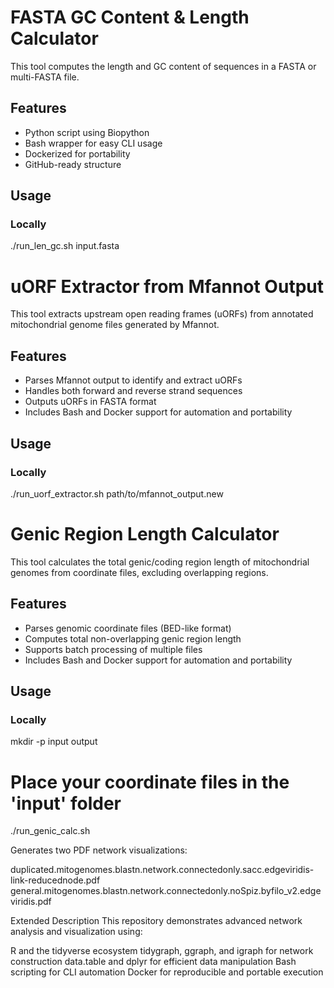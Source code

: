 # FASTA GC Content & Length Calculator

This tool computes the length and GC content of sequences in a FASTA or multi-FASTA file.

## Features

- Python script using Biopython
- Bash wrapper for easy CLI usage
- Dockerized for portability
- GitHub-ready structure

## Usage

### Locally


./run_len_gc.sh input.fasta

# uORF Extractor from Mfannot Output

This tool extracts upstream open reading frames (uORFs) from annotated mitochondrial genome files generated by Mfannot.

## Features

- Parses Mfannot output to identify and extract uORFs
- Handles both forward and reverse strand sequences
- Outputs uORFs in FASTA format
- Includes Bash and Docker support for automation and portability

## Usage

### Locally


./run_uorf_extractor.sh path/to/mfannot_output.new

# Genic Region Length Calculator

This tool calculates the total genic/coding region length of mitochondrial genomes from coordinate files, excluding overlapping regions.

## Features

- Parses genomic coordinate files (BED-like format)
- Computes total non-overlapping genic region length
- Supports batch processing of multiple files
- Includes Bash and Docker support for automation and portability

## Usage

### Locally


mkdir -p input output
# Place your coordinate files in the 'input' folder
./run_genic_calc.sh

Generates two PDF network visualizations:

duplicated.mitogenomes.blastn.network.connectedonly.sacc.edgeviridis-link-reducednode.pdf
general.mitogenomes.blastn.network.connectedonly.noSpiz.byfilo_v2.edgeviridis.pdf

Extended Description
This repository demonstrates advanced network analysis and visualization using:

R and the tidyverse ecosystem
tidygraph, ggraph, and igraph for network construction
data.table and dplyr for efficient data manipulation
Bash scripting for CLI automation
Docker for reproducible and portable execution
